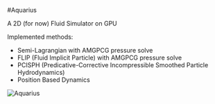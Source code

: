 #Aquarius

A 2D (for now) Fluid Simulator on GPU

Implemented methods:
* Semi-Lagrangian with AMGPCG pressure solve
* FLIP (Fluid Implicit Particle) with AMGPCG pressure solve
* PCISPH (Predicative-Corrective Incompressible Smoothed Particle Hydrodynamics)
* Position Based Dynamics

![Aquarius](demo/recording_0.gif)